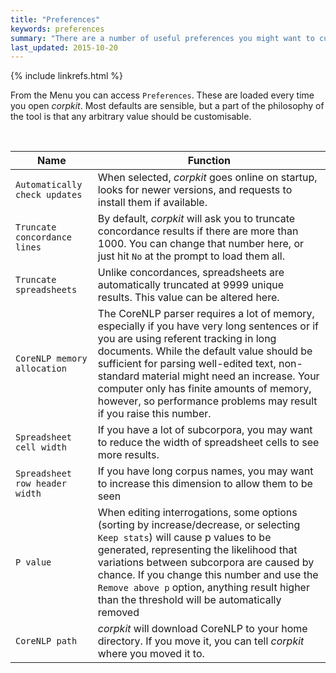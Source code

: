 ```yaml
---
title: "Preferences"
keywords: preferences
summary: "There are a number of useful preferences you might want to customise."
last_updated: 2015-10-20
---
```

{% include linkrefs.html %}

From the Menu you can access `Preferences`. These are loaded every time you open *corpkit*. Most defaults are sensible, but a part of the philosophy of the tool is that any arbitrary value should be customisable.

<br>

| Name      | Function      |
|--------|--------|
| `Automatically check updates`       | When selected, *corpkit* goes online on startup, looks for newer versions, and requests to install them if available.        |
| `Truncate concordance lines`       |  By default, *corpkit* will ask you to truncate concordance results if there are more than 1000. You can change that number here, or just hit `No` at the prompt to load them all.  |
| `Truncate spreadsheets`      | Unlike concordances, spreadsheets are automatically truncated at 9999 unique results. This value can be altered here. |
| `CoreNLP memory allocation`  | The CoreNLP parser requires a lot of memory, especially if you have very long sentences or if you are using referent tracking in long documents. While the default value should be sufficient for parsing well-edited text, non-standard material might need an increase. Your computer only has finite amounts of memory, however, so performance problems may result if you raise this number.       |
| `Spreadsheet cell width`       | If you have a lot of subcorpora, you may want to reduce the width of spreadsheet cells to see more results.       |
| `Spreadsheet row header width` | If you have long corpus names, you may want to increase this dimension to allow them to be seen |
| `P value` | When editing interrogations, some options (sorting by increase/decrease, or selecting `Keep stats`) will cause p values to be generated, representing the likelihood that variations between subcorpora are caused by chance. If you change this number and use the `Remove above p` option, anything result higher than the threshold will be automatically removed |
| `CoreNLP path`       | *corpkit* will download CoreNLP to your home directory. If you move it, you can tell *corpkit* where you moved it to. |

